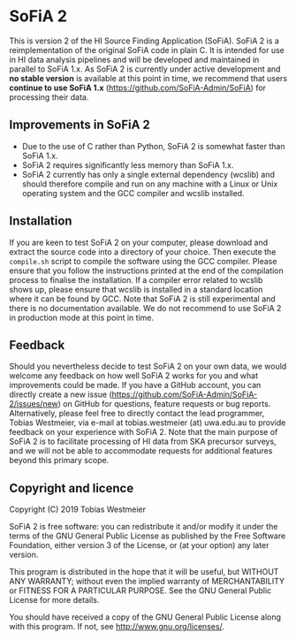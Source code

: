 # SoFiA 2

This is version 2 of the HI Source Finding Application (SoFiA). SoFiA 2 is a reimplementation of the original SoFiA code in plain C. It is intended for use in HI data analysis pipelines and will be developed and maintained in parallel to SoFiA 1.x. As SoFiA 2 is currently under active development and **no stable version** is available at this point in time, we recommend that users **continue to use SoFiA 1.x** (https://github.com/SoFiA-Admin/SoFiA) for processing their data.

## Improvements in SoFiA 2

* Due to the use of C rather than Python, SoFiA 2 is somewhat faster than SoFiA 1.x.
* SoFiA 2 requires significantly less memory than SoFiA 1.x.
* SoFiA 2 currently has only a single external dependency (wcslib) and should therefore compile and run on any machine with a Linux or Unix operating system and the GCC compiler and wcslib installed.

## Installation

If you are keen to test SoFiA 2 on your computer, please download and extract the source code into a directory of your choice. Then execute the `compile.sh` script to compile the software using the GCC compiler. Please ensure that you follow the instructions printed at the end of the compilation process to finalise the installation. If a compiler error related to wcslib shows up, please ensure that wcslib is installed in a standard location where it can be found by GCC. Note that SoFiA 2 is still experimental and there is no documentation available. We do not recommend to use SoFiA 2 in production mode at this point in time.

## Feedback

Should you nevertheless decide to test SoFiA 2 on your own data, we would welcome any feedback on how well SoFiA 2 works for you and what improvements could be made. If you have a GitHub account, you can directly create a new issue (https://github.com/SoFiA-Admin/SoFiA-2/issues/new) on GitHub for questions, feature requests or bug reports. Alternatively, please feel free to directly contact the lead programmer, Tobias Westmeier, via e-mail at tobias.westmeier (at) uwa.edu.au to provide feedback on your experience with SoFiA 2. Note that the main purpose of SoFiA 2 is to facilitate processing of HI data from SKA precursor surveys, and we will not be able to accommodate requests for additional features beyond this primary scope.

## Copyright and licence

Copyright (C) 2019 Tobias Westmeier

SoFiA 2 is free software: you can redistribute it and/or modify it under the terms of the GNU General Public License as published by the Free Software Foundation, either version 3 of the License, or (at your option) any later version.

This program is distributed in the hope that it will be useful, but WITHOUT ANY WARRANTY; without even the implied warranty of MERCHANTABILITY or FITNESS FOR A PARTICULAR PURPOSE. See the GNU General Public License for more details.

You should have received a copy of the GNU General Public License  along with this program. If not, see http://www.gnu.org/licenses/.
